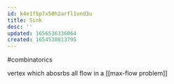 ```yaml
---
id: k4e1f5p7x50h2arfl1vnd3u
title: Sink
desc: ''
updated: 1656536336064
created: 1654530813795
---
```

#combinatorics 

vertex which abosrbs all flow in a [[max-flow problem]]
